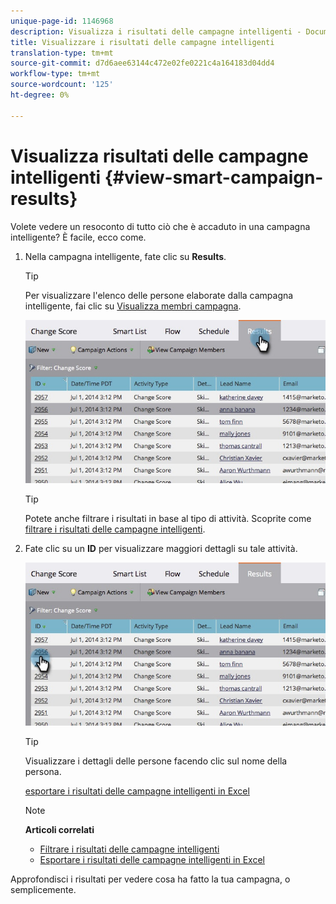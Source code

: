 ```yaml
---
unique-page-id: 1146968
description: Visualizza i risultati delle campagne intelligenti - Documenti Marketo - Documentazione del prodotto
title: Visualizzare i risultati delle campagne intelligenti
translation-type: tm+mt
source-git-commit: d7d6aee63144c472e02fe0221c4a164183d04dd4
workflow-type: tm+mt
source-wordcount: '125'
ht-degree: 0%

---
```



# Visualizza risultati delle campagne intelligenti {#view-smart-campaign-results}

Volete vedere un resoconto di tutto ciò che è accaduto in una campagna intelligente? È facile, ecco come.

1. Nella campagna intelligente, fate clic su **Results**.

   >[!TIP]
   >
   >Per visualizzare l&#39;elenco delle persone elaborate dalla campagna intelligente, fai clic su [Visualizza membri campagna](view-smart-campaign-members.md).

   ![](assets/image2014-9-22-11-38-10.jpg)

   >[!TIP]
   >
   >Potete anche filtrare i risultati in base al tipo di attività. Scoprite come [filtrare i risultati delle campagne intelligenti](filter-smart-campaign-results.md).

1. Fate clic su un **ID** per visualizzare maggiori dettagli su tale attività.

   ![](assets/image2014-9-22-11-39-22.jpg)

   >[!TIP]
   >
   >Visualizzare i dettagli delle persone facendo clic sul nome della persona.

   [esportare i risultati delle campagne intelligenti in Excel](export-smart-campaign-results-to-excel.md)

   >[!NOTE]
   >
   >**Articoli correlati**
   >
   >    
   >    
   >    * [Filtrare i risultati delle campagne intelligenti](filter-smart-campaign-results.md)
   >    * [Esportare i risultati delle campagne intelligenti in Excel](export-smart-campaign-results-to-excel.md)


Approfondisci i risultati per vedere cosa ha fatto la tua campagna, o semplicemente.